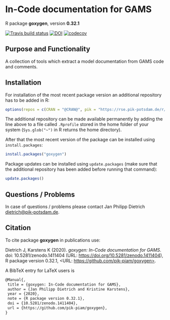 # In-Code documentation for GAMS

R package **goxygen**, version **0.32.1**

[![Travis build status](https://travis-ci.com/pik-piam/goxygen.svg?branch=master)](https://travis-ci.com/pik-piam/goxygen) [![DOI](https://zenodo.org/badge/DOI/10.5281/zenodo.1411404.svg)](https://doi.org/10.5281/zenodo.1411404) [![codecov](https://codecov.io/gh/pik-piam/goxygen/branch/master/graph/badge.svg)](https://codecov.io/gh/pik-piam/goxygen)

## Purpose and Functionality

A collection of tools which extract a model documentation from GAMS code and comments.


## Installation

For installation of the most recent package version an additional repository has to be added in R:

```r
options(repos = c(CRAN = "@CRAN@", pik = "https://rse.pik-potsdam.de/r/packages"))
```
The additional repository can be made available permanently by adding the line above to a file called `.Rprofile` stored in the home folder of your system (`Sys.glob("~")` in R returns the home directory).

After that the most recent version of the package can be installed using `install.packages`:

```r 
install.packages("goxygen")
```

Package updates can be installed using `update.packages` (make sure that the additional repository has been added before running that command):

```r 
update.packages()
```

## Questions / Problems

In case of questions / problems please contact Jan Philipp Dietrich <dietrich@pik-potsdam.de>.

## Citation

To cite package **goxygen** in publications use:

Dietrich J, Karstens K (2020). _goxygen: In-Code documentation for GAMS_. doi: 10.5281/zenodo.1411404 (URL:
https://doi.org/10.5281/zenodo.1411404), R package version 0.32.1, <URL: https://github.com/pik-piam/goxygen>.

A BibTeX entry for LaTeX users is

 ```latex
@Manual{,
  title = {goxygen: In-Code documentation for GAMS},
  author = {Jan Philipp Dietrich and Kristine Karstens},
  year = {2020},
  note = {R package version 0.32.1},
  doi = {10.5281/zenodo.1411404},
  url = {https://github.com/pik-piam/goxygen},
}
```

